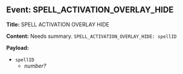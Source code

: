 ## Event: SPELL_ACTIVATION_OVERLAY_HIDE

**Title:** SPELL ACTIVATION OVERLAY HIDE

**Content:**
Needs summary.
`SPELL_ACTIVATION_OVERLAY_HIDE: spellID`

**Payload:**
- `spellID`
  - *number?*